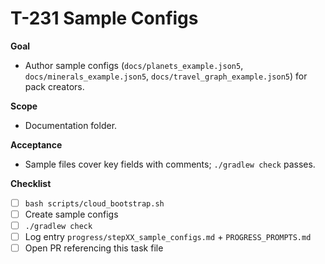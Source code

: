 # T-231 Sample Configs

**Goal**
- Author sample configs (`docs/planets_example.json5`, `docs/minerals_example.json5`, `docs/travel_graph_example.json5`) for pack creators.

**Scope**
- Documentation folder.

**Acceptance**
- Sample files cover key fields with comments; `./gradlew check` passes.

**Checklist**
- [ ] `bash scripts/cloud_bootstrap.sh`
- [ ] Create sample configs
- [ ] `./gradlew check`
- [ ] Log entry `progress/stepXX_sample_configs.md` + `PROGRESS_PROMPTS.md`
- [ ] Open PR referencing this task file
